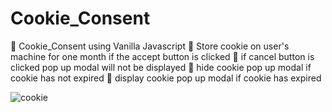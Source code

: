 # Cookie_Consent
💢 Cookie_Consent using Vanilla Javascript
💢 Store cookie on user's machine for one month if the accept button is clicked
💢 if cancel button is clicked pop up modal will not be displayed
💢 hide cookie pop up modal if cookie has not expired
💢 display cookie pop up modal if cookie has expired

![cookie](https://github.com/Emm-Anuel100/Cookie_Consent/assets/125787874/376459bc-f31d-49bb-99d8-0c6b0a0aa282)
